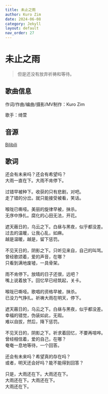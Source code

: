 ```yaml
---
title: 未止之雨
author: Kuro Zim
date: 2024-06-08
category: Jekyll
layout: default
nav_order: 27
---
```


# 未止之雨

> 但是还没有放弃祈祷和等待。

## 歌曲信息

作词/作曲/编曲/摄影/MV制作：Kuro Zim

歌手：绮萱

## 音源

[Bilibili](https://www.bilibili.com/video/BV1dT421Y7bA)

## 歌词

<pre>
还会有未来吗？还会有希望吗？
大雨一直在下。大雨不肯停下。

过错早被种下。收获的只有悲剧，对吧。
走了错的分岔。就只能接受被看，笑话。

喉咙已嘶哑。美丽的旋律早被，抹杀。
无序中挣扎。腐化的心田无法，开花。

遮天蔽日的，乌云之下。白昼与黑夜，似乎都没差。
过去的温暖，让我心乱，如麻。
越是温暖，越是，留下惩罚。

不见天日的，阴影之下。只听见来自，自己的叫骂。
曾经歌颂着，爱的声音，在哪？
只看到满地废墟，一具骨架。

雨不肯停下。放晴的日子还很，远吧？
嘴上说着放下。回忆早已经筑起，关卡。

喉咙已嘶哑。歌唱的资格早被，抹杀。
已没力气挣扎。祈祷大雨在明天，停下。

遮天蔽日的，乌云之下。白昼与黑夜，似乎都没差。
幸福的错觉，伪装如此，无瑕。
难以自拔，然后，降下惩罚。

不见天日的，阴影之下。祈求着回忆，不要再喧哗。
曾经相信着，爱的自己，在哪？
奄奄一息地等待，一个回答。

还会有未来吗？希望真的存在吗？
或者，明天还会好吗？能不能得到回答？

只是，大雨还在下。大雨还在下。
大雨还在下。大雨还在下。
大雨还在下。</pre>